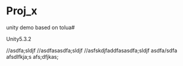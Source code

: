 # Proj_x
unity demo based on tolua# 

Unity5.3.2

//asdfa;sldjf
//asdfasasdfa;sldjf
//asfskdjfaddfasasdfa;sldjf
asdfa/sdfa
afsdlfkja;s
afs;dfjkas;
